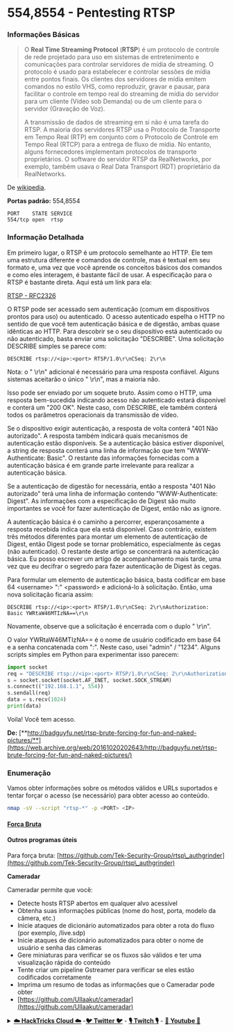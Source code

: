 # 554,8554 - Pentesting RTSP

### Informações Básicas

> O **Real Time Streaming Protocol** (**RTSP**) é um protocolo de controle de rede projetado para uso em sistemas de entretenimento e comunicações para controlar servidores de mídia de streaming. O protocolo é usado para estabelecer e controlar sessões de mídia entre pontos finais. Os clientes dos servidores de mídia emitem comandos no estilo VHS, como reproduzir, gravar e pausar, para facilitar o controle em tempo real do streaming de mídia do servidor para um cliente (Vídeo sob Demanda) ou de um cliente para o servidor (Gravação de Voz).
>
> A transmissão de dados de streaming em si não é uma tarefa do RTSP. A maioria dos servidores RTSP usa o Protocolo de Transporte em Tempo Real (RTP) em conjunto com o Protocolo de Controle em Tempo Real (RTCP) para a entrega de fluxo de mídia. No entanto, alguns fornecedores implementam protocolos de transporte proprietários. O software do servidor RTSP da RealNetworks, por exemplo, também usava o Real Data Transport (RDT) proprietário da RealNetworks.

De [wikipedia](https://en.wikipedia.org/wiki/Real\_Time\_Streaming\_Protocol).

**Portas padrão:** 554,8554

```
PORT    STATE SERVICE
554/tcp open  rtsp
```

### Informação Detalhada

Em primeiro lugar, o RTSP é um protocolo semelhante ao HTTP. Ele tem uma estrutura diferente e comandos de controle, mas é textual em seu formato e, uma vez que você aprende os conceitos básicos dos comandos e como eles interagem, é bastante fácil de usar. A especificação para o RTSP é bastante direta. Aqui está um link para ela:

[RTSP - RFC2326](https://tools.ietf.org/html/rfc2326)

O RTSP pode ser acessado sem autenticação (comum em dispositivos prontos para uso) ou autenticado. O acesso autenticado espelha o HTTP no sentido de que você tem autenticação básica e de digestão, ambas quase idênticas ao HTTP. Para descobrir se o seu dispositivo está autenticado ou não autenticado, basta enviar uma solicitação "DESCRIBE". Uma solicitação DESCRIBE simples se parece com:

`DESCRIBE rtsp://<ip>:<port> RTSP/1.0\r\nCSeq: 2\r\n`

Nota: o " \r\n" adicional é necessário para uma resposta confiável. Alguns sistemas aceitarão o único " \r\n", mas a maioria não.

Isso pode ser enviado por um soquete bruto. Assim como o HTTP, uma resposta bem-sucedida indicando acesso não autenticado estará disponível e conterá um "200 OK". Neste caso, com DESCRIBE, ele também conterá todos os parâmetros operacionais da transmissão de vídeo.

Se o dispositivo exigir autenticação, a resposta de volta conterá "401 Não autorizado". A resposta também indicará quais mecanismos de autenticação estão disponíveis. Se a autenticação básica estiver disponível, a string de resposta conterá uma linha de informação que tem "WWW-Authenticate: Basic". O restante das informações fornecidas com a autenticação básica é em grande parte irrelevante para realizar a autenticação básica.

Se a autenticação de digestão for necessária, então a resposta "401 Não autorizado" terá uma linha de informação contendo "WWW-Authenticate: Digest". As informações com a especificação de Digest são muito importantes se você for fazer autenticação de Digest, então não as ignore.

A autenticação básica é o caminho a percorrer, esperançosamente a resposta recebida indica que ela está disponível. Caso contrário, existem três métodos diferentes para montar um elemento de autenticação de Digest, então Digest pode se tornar problemático, especialmente às cegas (não autenticado). O restante deste artigo se concentrará na autenticação básica. Eu posso escrever um artigo de acompanhamento mais tarde, uma vez que eu decifrar o segredo para fazer autenticação de Digest às cegas.

Para formular um elemento de autenticação básica, basta codificar em base 64 \<username> ":" \<password> e adicioná-lo à solicitação. Então, uma nova solicitação ficaria assim:

`DESCRIBE rtsp://<ip>:<port> RTSP/1.0\r\nCSeq: 2\r\nAuthorization: Basic YWRtaW46MTIzNA==\r\n`

Novamente, observe que a solicitação é encerrada com o duplo " \r\n".

O valor YWRtaW46MTIzNA== é o nome de usuário codificado em base 64 e a senha concatenada com ":". Neste caso, usei "admin" / "1234". Alguns scripts simples em Python para experimentar isso parecem:

```python
import socket
req = "DESCRIBE rtsp://<ip>:<port> RTSP/1.0\r\nCSeq: 2\r\nAuthorization: Basic YWRtaW46MTIzNA==\r\n\r\n"
s = socket.socket(socket.AF_INET, socket.SOCK_STREAM)
s.connect(("192.168.1.1", 554))
s.sendall(req)
data = s.recv(1024)
print(data)
```

Voila! Você tem acesso.

**De:** [**http://badguyfu.net/rtsp-brute-forcing-for-fun-and-naked-pictures/**](https://web.archive.org/web/20161020202643/http://badguyfu.net/rtsp-brute-forcing-for-fun-and-naked-pictures/)

### Enumeração

Vamos obter informações sobre os métodos válidos e URLs suportados e tentar forçar o acesso (se necessário) para obter acesso ao conteúdo.

```bash
nmap -sV --script "rtsp-*" -p <PORT> <IP>
```

#### [Força Bruta](../generic-methodologies-and-resources/brute-force.md#rtsp)

#### **Outros programas úteis**

Para força bruta: [https://github.com/Tek-Security-Group/rtsp\_authgrinder](https://github.com/Tek-Security-Group/rtsp\_authgrinder)

**Cameradar**

Cameradar permite que você:

* Detecte hosts RTSP abertos em qualquer alvo acessível
* Obtenha suas informações públicas (nome do host, porta, modelo da câmera, etc.)
* Inicie ataques de dicionário automatizados para obter a rota do fluxo (por exemplo, /live.sdp)
* Inicie ataques de dicionário automatizados para obter o nome de usuário e senha das câmeras
* Gere miniaturas para verificar se os fluxos são válidos e ter uma visualização rápida do conteúdo
* Tente criar um pipeline Gstreamer para verificar se eles estão codificados corretamente
* Imprima um resumo de todas as informações que o Cameradar pode obter
* [https://github.com/Ullaakut/cameradar](https://github.com/Ullaakut/cameradar)

<details>

<summary><a href="https://cloud.hacktricks.xyz/pentesting-cloud/pentesting-cloud-methodology"><strong>☁️ HackTricks Cloud ☁️</strong></a> -<a href="https://twitter.com/hacktricks_live"><strong>🐦 Twitter 🐦</strong></a> - <a href="https://www.twitch.tv/hacktricks_live/schedule"><strong>🎙️ Twitch 🎙️</strong></a> - <a href="https://www.youtube.com/@hacktricks_LIVE"><strong>🎥 Youtube 🎥</strong></a></summary>

* Você trabalha em uma **empresa de segurança cibernética**? Você quer ver sua **empresa anunciada no HackTricks**? ou quer ter acesso à **última versão do PEASS ou baixar o HackTricks em PDF**? Verifique os [**PLANOS DE ASSINATURA**](https://github.com/sponsors/carlospolop)!
* Descubra [**A Família PEASS**](https://opensea.io/collection/the-peass-family), nossa coleção exclusiva de [**NFTs**](https://opensea.io/collection/the-peass-family)
* Adquira o [**swag oficial do PEASS & HackTricks**](https://peass.creator-spring.com)
* **Junte-se ao** [**💬**](https://emojipedia.org/speech-balloon/) [**grupo do Discord**](https://discord.gg/hRep4RUj7f) ou ao [**grupo do telegram**](https://t.me/peass) ou **siga-me** no **Twitter** [**🐦**](https://github.com/carlospolop/hacktricks/tree/7af18b62b3bdc423e11444677a6a73d4043511e9/\[https:/emojipedia.org/bird/README.md)[**@carlospolopm**](https://twitter.com/hacktricks\_live)**.**
* **Compartilhe suas técnicas de hacking enviando PRs para o** [**repositório hacktricks**](https://github.com/carlospolop/hacktricks) **e para o** [**repositório hacktricks-cloud**](https://github.com/carlospolop/hacktricks-cloud).

</details>
